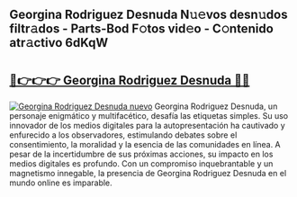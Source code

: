 ## Georgina Rodriguez Desnuda N𝚞𝚎vos desn𝚞dos filtr𝚊dos - Parts-Bod F𝚘tos vid𝚎o - C𝚘ntenido atr𝚊ctivo 6dKqW

# <h2><a href="http://mbccaml.tromn.icu/?c=Georgina+Rodriguez+Desnuda">🔗👉👉👉 Georgina Rodriguez Desnuda 🔗🔗</a></h2>

[![Georgina Rodriguez Desnuda nuevo](https://i.imgur.com/pEAQMta.gif)](http://mbccaml.tromn.icu/?c=Georgina+Rodriguez+Desnuda)
Georgina Rodriguez Desnuda, un personaje enigmático y multifacético, desafía las etiquetas simples. Su uso innovador de los medios digitales para la autopresentación ha cautivado y enfurecido a los observadores, estimulando debates sobre el consentimiento, la moralidad y la esencia de las comunidades en línea. A pesar de la incertidumbre de sus próximas acciones, su impacto en los medios digitales es profundo. Con un compromiso inquebrantable y un magnetismo innegable, la presencia de Georgina Rodriguez Desnuda en el mundo online es imparable.
